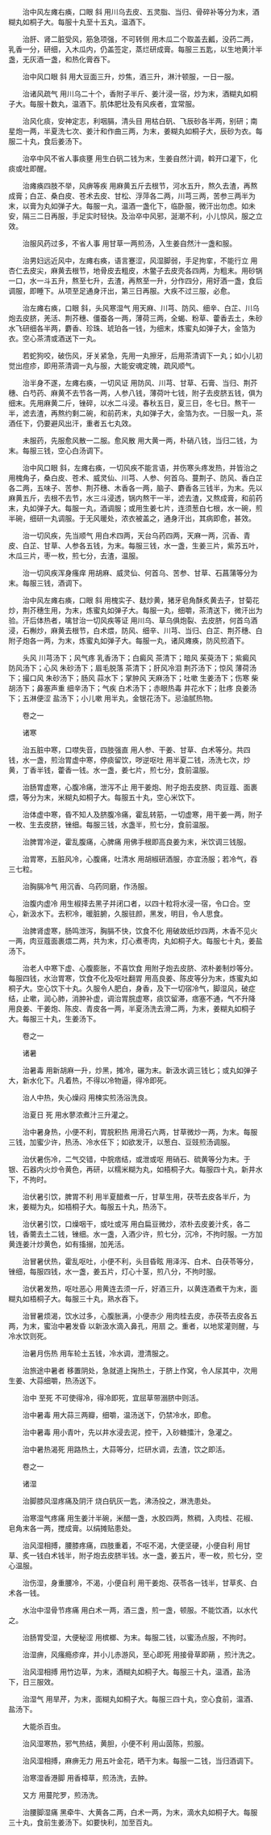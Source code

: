 <!-- { "loadSidebar": true } -->
　　治中风左瘫右痪，口眼 斜 用川乌去皮、五灵脂、当归、骨碎补等分为末，酒糊丸如桐子大。每服十丸至十五丸，温酒下。

　　治肝、肾二脏受风，筋急项强，不可转侧 用木瓜二个取盖去瓤，没药二两，乳香一分，研细，入木瓜内，仍盖签定，蒸烂研成膏。每服三五匙，以生地黄汁半盏，无灰酒一盏，和热化膏吞下。

　　治中风口眼 斜 用大豆面三升，炒焦，酒三升，淋汁顿服，一日一服。

　　治诸风疏气 用川乌二十个，香附子半斤、姜汁浸一宿，炒为末，酒糊丸如桐子大。每服十数丸，温酒下。肌体肥壮及有风疾者，宜常服。

　　治风化痰，安神定志，利咽膈，清头目 用枯白矾、飞辰砂各半两，别研；南星炮一两，半夏洗七次、姜汁和作曲三两，为末，姜糊丸如桐子大，辰砂为衣。每服二十丸，食后姜汤下。

　　治卒中风不省人事痰壅 用生白矾二钱为末，生姜自然汁调，斡开口灌下，化痰或吐即醒。

　　治瘫痪四肢不举，风痹等疾 用麻黄五斤去根节，河水五升，熬久去渣，再熬成膏；白芷、桑白皮、苍术去皮、甘松、浮萍各二两，川芎三两，苦参三两半为末，以膏为丸如弹子大。每服一丸，温酒一盏化下，临卧服，微汗出勿虑。如未安，隔三二日再服，手足实时轻快。及治卒中风邪，涎潮不利，小儿惊风，服之立效。

　　治服风药过多，不省人事 用甘草一两煎汤，入生姜自然汁一盏和服。

　　治男妇远近风中，左瘫右痪，语言蹇涩，风湿脚弱，手足拘挛，不能行立 用杏仁去皮尖，麻黄去根节，地骨皮去粗皮，木鳖子去皮壳各四两，为粗末。用砂锅一口，水一斗五升，熬至七升，去渣，再熬至一升，分作四分，用好酒一盏，食后调服，即睡下。从项至足通身汗出，第三日再服。大疾不过三服，必愈。

　　治左瘫右痪，口眼 斜，头风寒湿气 用天麻、川芎、防风、细辛、白芷、川乌炮去皮脐，羌活、荆芥穗、僵蚕各一两，薄荷三两，全蝎、粉草、藿香去土，朱砂水飞研细各半两，麝香、珍珠、琥珀各一钱，为细末，炼蜜丸如弹子大，金箔为衣。空心茶清或酒送下一丸。

　　若蛇狗咬，破伤风，牙关紧急，先用一丸擦牙，后用茶清调下一丸；如小儿初觉出痘疹，即用茶清调一丸与服，大能安魂定魄，疏风顺气。

　　治半身不遂，左瘫右痪，一切风证 用防风、川芎、甘草、石膏、当归、荆芥穗、白芍药、麻黄不去节各一两，人参八钱，薄荷叶七钱，附子去皮脐五钱，俱为细末。先用麻黄二斤，锉碎，以水二斗浸。春秋五日，夏三日，冬七日。熬干一半，滤去渣，再熬约剩二碗，和前药末，丸如弹子大，金箔为衣。一日服一丸，茶酒任下，仍要避风出汗，重者五七丸效。

　　未服药，先服愈风散一二服。愈风散 用大黄一两，朴硝八钱，当归二钱，为末。每服三钱，空心白汤调下。

　　治中风口眼 斜，左瘫右痪，一切风疾不能言语，并伤寒头疼发热，并皆治之 用槐角子，桑白皮、苍术、威灵仙、川芎、人参、何首乌、蔓荆子、防风、香白芷各二两，五味子、苦参、荆芥穗、木香各一两，脑子、麝香各三钱半，为末。先以麻黄五斤，去根不去节，水三斗浸透，锅内熬干一半，滤去渣，又熬成膏，和前药末，丸如弹子大。每服一丸，酒调服；或用生姜七片，连须葱白七根，水一碗，煎半碗，细研一丸调服。于无风暖处，浓衣被盖之，通身汗出，其病即愈，甚效。

　　治一切风疾，先当顺气 用白术四两，天台乌药四两，天麻一两，沉香、青皮、白芷、甘草、人参各五钱，为末。每服三钱，水一盏，生姜三片，紫苏五叶，木瓜三片，枣一枚，煎七分，去渣，温服。

　　治一切风疾浑身瘙痒 用胡麻、威灵仙、何首乌、苦参、甘草、石菖蒲等分为末。每服三钱，酒调下。

　　治中风左瘫右痪，口眼 斜 用槐实子、麸炒黄，猪牙皂角酥炙黄去子，甘菊花炒，荆芥穗生用，为末，炼蜜丸如弹子大。每服一丸，细嚼，茶清送下，微汗出为验。汗后体热者，噙甘治一切风疾等证 用川乌、草乌俱炮裂、去皮脐，何首乌酒浸，石槲炒，麻黄去根节，白术煨，防风、细辛、川芎、当归、白芷、荆芥穗、白附子炮各一两，为末，炼蜜丸如弹子大。每服一丸，诸风瘫痪，防风煎酒下。

　　头风 川芎汤下；风气疼 乳香汤下；白癜风 茶清下；暗风 茱萸汤下；紫癜风 防风汤下；心风 朱砂汤下；眉毛脱落 茶清下；肝风冷泪 荆芥汤下；惊风 薄荷汤下；撮口风 朱砂汤下；肠风 蒜水下；掌肿风 天麻汤下；吐嗽 生姜汤下；伤寒 柴胡汤下；鼻塞声重 细辛汤下；气疾 白术汤下；赤眼热毒 井花水下；肚疼 良姜汤下；五淋便涩 盐汤下；小儿嗽 用半丸，金银花汤下。忌油腻热物。

　　卷之一

　　诸寒

　　治五脏中寒，口噤失音，四肢强直 用人参、干姜、甘草、白术等分。共四钱，水一盏，煎治胃虚中寒，停痰留饮，哕逆呕吐 用半夏二钱，汤洗七次，炒黄，丁香半钱，藿香一钱。水一盏，姜七片，煎七分，食前温服。

　　治肠胃虚寒，心腹冷痛，泄泻不止 用干姜炮、附子炮去皮脐、肉豆蔻、面裹煨，等分为末，米糊丸如桐子大。每服五十丸，空心米饮下。

　　治体虚中寒，昏不知人及脐腹冷痛，霍乱转筋，一切虚寒，用干姜一两，附子一枚、生去皮脐，锉细。每服三钱，水盏半，煎七分，食前温服。

　　治脾胃冷逆，霍乱腹痛，心脾痛 用佛手根即高良姜为末，米饮调三钱服。

　　治胃寒，五脏风冷，心腹痛，吐清水 用胡椒研酒服，亦宜汤服；若冷气，吞三七粒。

　　治胸膈冷气 用沉香、乌药同磨，作汤服。

　　治腹内虚冷 用生椒择去黑子并闭口者，以四十粒将水浸一宿，令口合。空心，新汲水下。去积冷，暖脏腑，久服驻颜，黑发，明目，令人思食。

　　治脾肾虚寒，肠鸣泄泻，胸膈不快，饮食不化 用破故纸炒四两，木香不见火一两，肉豆蔻面裹煨二两，共为末，灯心煮枣肉，丸如桐子大。每服七十丸，姜盐汤下。

　　治老人中寒下虚、心腹膨胀，不喜饮食 用附子炮去皮脐、浓朴姜制炒等分。每服四钱，水治胃寒，饮食不化及呕吐翻胃 用高良姜、陈皮等分为末，炼蜜丸如桐子大。空心饮下十丸。久服令人肥白，身香，及下一切宿冷气，脚湿风，破症结，止嗽，润心肺，消肿补虚，调治胃脘虚寒，痰饮留滞，痞塞不通，气不升降 用良姜、干姜炮、陈皮、青皮各一两，半夏汤洗去滑二两，为末，姜糊丸如桐子大。每服三十丸，生姜汤下。

　　卷之一

　　诸暑

　　治暑毒 用新胡麻一升，炒黑，摊冷，碾为末。新汲水调三钱匕；或丸如弹子大，新水化下。凡着热，不得以冷物逼，得冷即死。

　　治人中热，失心燥闷 用楝实煎汤浴洗良。

　　治夏日 死 用水蓼浓煮汁三升灌之。

　　治中暑身热，小便不利，胃脘积热 用滑石六两，甘草微炒一两，为末。每服三钱，加蜜少许，热汤、冷水任下；如欲发汗，以葱白、豆豉煎汤调服。

　　治伏暑伤冷，二气交错，中脘痞结，或泄或呕 用硝石、硫黄等分为末。于银、石器内火炒令黄色，再研，以糯米糊为丸，如梧桐子大。每服四十丸，新井水下，不拘时。

　　治伏暑引饮，脾胃不利 用半夏醋煮一斤，甘草生用，茯苓去皮各半斤，为末，姜糊为丸，如梧桐子大。每服五十丸，热汤下。

　　治伏暑引饮，口燥咽干，或吐或泻 用白扁豆微炒，浓朴去皮姜汁炙，各二钱，香薷去土二钱，锉细。水一盏，入酒少许，煎七分，沉冷，不拘时服。一方加黄连姜汁炒黄色，如有搐搦，加羌活。

　　治冒暑伏热，霍乱呕吐，小便不利，头目昏眩 用泽泻、白术、白茯苓等分，锉细，每服四钱，水一盏，姜五片，灯心十茎，煎八分，不拘时服。

　　治伏暑发热，呕吐恶心 用黄连去须一斤，好酒三升，以黄连酒煮干为末，面糊丸如梧桐子大。每服三十丸，熟水吞下。

　　治冒暑烦渴，饮水过多，心腹胀满，小便赤少 用肉桂去皮，赤茯苓去皮各五两，为末，蜜治中暑发昏 以新汲水滴入鼻孔，用扇 之。重者，以地浆灌则醒，与冷水饮则死。

　　治暑月伤热 用车轮土五钱，冷水调，澄清服之。

　　治旅途中暑者 移置阴处，急就道上掬热土，于脐上作窝，令人尿其中，次用生姜、大蒜细嚼，热汤送下。

　　治中 至死 不可使得冷，得冷即死，宜屈草带溺脐中则活。

　　治中暑毒 用大蒜三两瓣，细嚼，温汤送下，仍禁冷水，即愈。

　　治中暑毒 用小青叶，先以井水浸去泥，控干，入砂糖擂汁，急灌之。

　　治中暑热渴死 用路热土，大蒜等分，烂研水调，去渣，饮之即活。

　　卷之一

　　诸湿

　　治脚膝风湿疼痛及阴汗 烧白矾灰一匙，沸汤投之，淋洗患处。

　　治寒湿气疼痛 用生姜汁半碗，米醋一盏，水胶四两，熬稠，入肉桂、花椒、皂角末各一两，搅成膏。以绢摊贴患处。

　　治风湿相搏，腰膝疼痛，四肢重着，不呕不渴，大便坚硬，小便自利 用甘草、炙一钱白术钱半，附子炮去皮脐半钱。水一盏，姜五片，枣一枚，煎七分，空心温服。

　　治伤湿，身重腰冷，不渴，小便自利 用干姜炮、茯苓各一钱半，甘草炙、白术各一钱。

　　水治中湿骨节疼痛 用白术一两，酒三盏，煎一盏，顿服。不能饮酒，以水代之。

　　治肠胃受湿，大便秘涩 用槟榔、为末。每服二钱，以蜜汤点服，不拘时。

　　治湿痹，风瘙瘾疹痒，并小儿赤游风，至心即死 用接骨草即蒴 ，煎汁洗之。

　　治风湿相搏 用竹边草，为末，酒糊丸如桐子大。每服三十丸，温酒，盐汤下，日三服效。

　　治湿气 用旱芹，为末，面糊丸如桐子大。每服三四十丸，空心食前，温酒、盐汤下。

　　大能杀百虫。

　　治风湿寒热，邪气热结，黄胆，小便不利 用山茵陈，煎服。

　　治风湿相搏，麻痹无力 用五叶金花，晒干为末。每服一二钱，当归酒调下。

　　治寒湿香港脚 用香樟草，煎汤洗，去肿。

　　又方 用蔓陀罗，煎汤洗。

　　治腰脚湿痛 黑牵牛、大黄各二两，白术一两，为末，滴水丸如桐子大。每服三十丸，食前生姜汤下。如要快利，加至百丸。

